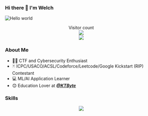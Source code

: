 ### Hi there 👋 I'm Welch
<img src="https://raw.githubusercontent.com/sagar-viradiya/sagar-viradiya/master/resources/banner.png" alt="Hello world">

<p align="center"> 
  Visitor count<br>
  <img src="https://profile-counter.glitch.me/Weq511762338/count.svg">
  <br>
  <img src="https://komarev.com/ghpvc/?username=Weq511762338">
</p>


### About Me

- 🐱‍👤 CTF and Cybersecurity Enthusiast
- 🃏 ICPC/USACO/ACSL/Codeforce/Leetcode/Google Kickstart (RIP) Contestant
- 💻 ML/AI Application Learner
- 😊 Education Lover at [***@KTByte***](https://www.ktbyte.com)


### Skills

<p align="center">
  <a href="https://skillicons.dev">
    <img src="https://skillicons.dev/icons?i=git,arduino,c,cpp,css,discord,github,gradle,html,idea,ai,java,js,linux,md,mysql,processing,py,raspberrypi,replit,vscode,androidstudio,aws,azure,babel,bash,bitbucket,clion,bots,discordjs,docker,dotnet,eclipse,firebase,github,gradle,heroku,kali,kotlin,ktor,latex,matlab,maven,nextjs,nginx,nodejs,npm,opencv,pkl,pycharm,react,regex,replit,spring,sqlite,selenium,tailwind,ts,ubuntu,vercel,vue" />
  </a>
</p>


<!-- <div align="center"> 
  <img src="https://github-readme-stats.vercel.app/api?username=Weq511762338&show_icons=true&theme=radical">
</div>
<div align="center"> 
<img src="https://github-readme-stats.vercel.app/api/top-langs/?username=Weq511762338&theme=radical">
</div>
<div align="center"> 
<img src="https://leetcard.jacoblin.cool/WelchJ?theme=unicorn&ext=contest&font=ruthie">
</div>
<div align="center"> 
<img src="https://codeforces-readme-stats.vercel.app/api/card?username=WelchJ">
</div> -->
